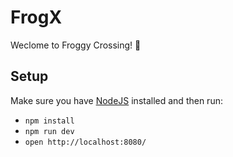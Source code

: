 # FrogX

Weclome to Froggy Crossing! 🐸

## Setup

Make sure you have [NodeJS](https://nodejs.org/en) installed and then run:

- `npm install`
- `npm run dev`
- `open http://localhost:8080/`
